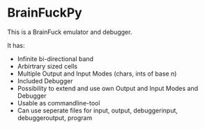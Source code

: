# BrainFuckPy
This is a BrainFuck emulator and debugger.

It has:
- Infinite bi-directional band
- Arbirtrary sized cells
- Multiple Output and Input Modes (chars, ints of base n)
- Included Debugger
- Possibility to extend and use own Output and Input Modes and Debugger
- Usable as commandline-tool
- Can use seperate files for input, output, debuggerinput, debuggeroutput, program
